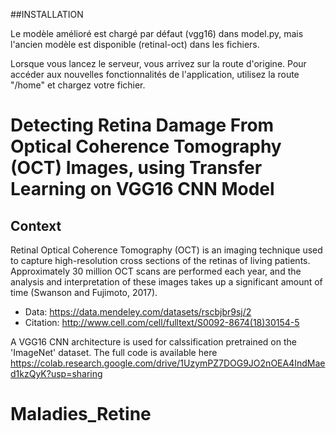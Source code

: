 ##INSTALLATION

Le modèle amélioré est chargé par défaut (vgg16) dans model.py, mais l'ancien modèle est disponible (retinal-oct) dans les fichiers.

Lorsque vous lancez le serveur, vous arrivez sur la route d'origine.
Pour accéder aux nouvelles fonctionnalités de l'application, utilisez la route "/home" et chargez votre fichier.


# Detecting Retina Damage From Optical Coherence Tomography (OCT) Images, using Transfer Learning on VGG16 CNN Model
## Context
Retinal Optical Coherence Tomography (OCT) is an imaging technique used to capture high-resolution cross sections of the retinas of living patients. Approximately 30 million OCT scans are performed each year, and the analysis and interpretation of these images takes up a significant amount of time (Swanson and Fujimoto, 2017).

- Data: https://data.mendeley.com/datasets/rscbjbr9sj/2
- Citation: http://www.cell.com/cell/fulltext/S0092-8674(18)30154-5

A VGG16 CNN architecture is used for calssification pretrained on the 'ImageNet' dataset. The full code is available here https://colab.research.google.com/drive/1UzymPZ7DOG9JO2nOEA4IndMaed1kzQyK?usp=sharing
# Maladies_Retine
